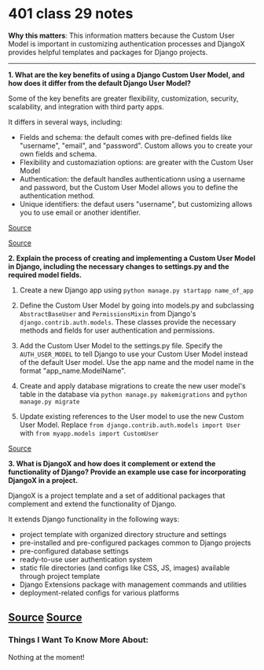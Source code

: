 # 401 class 29 notes

**Why this matters**: This information matters because the Custom User Model is important in customizing authentication processes and DjangoX provides helpful templates and packages for Django projects.

------------------------------------

**1. What are the key benefits of using a Django Custom User Model, and how does it differ from the default Django User Model?**

Some of the key benefits are greater flexibility, customization, security, scalability, and integration with third party apps.

It differs in several ways, including:

- Fields and schema: the default comes with pre-defined fields like "username", "email", and "password". Custom allows you to create your own fields and schema.
- Flexibility and customaziation options: are greater with the Custom User Model
- Authentication: the default handles authenticationn using a username and password, but the Custom User Model allows you to define the authentication method.
- Unique identifiers: the defaut users "username", but customizing allows you to use email or another identifier.

[Source](https://learndjango.com/tutorials/django-custom-user-model)

[Source](https://testdriven.io/blog/django-custom-user-model/#:~:text=It's%20highly%20recommended%20to%20set,fields%20to%20the%20user%20model.)

**2. Explain the process of creating and implementing a Custom User Model in Django, including the necessary changes to settings.py and the required model fields.**

1. Create a new Django app using `python manage.py startapp name_of_app`

2. Define the Custom User Model by going into models.py and subclassing `AbstractBaseUser` and `PermissionsMixin` from Django's `django.contrib.auth.models`. These classes provide the necessary methods and fields for user authentication and permissions.

3. Add the Custom User Model to the settings.py file. Specify the `AUTH_USER_MODEL` to tell Django to use your Custom User Model instead of the default User model. Use the app name and the model name in the format "app_name.ModelName".

4. Create and apply database migrations to create the new user model's table in the database via `python manage.py makemigrations`
and `python manage.py migrate`

5. Update existing references to the User model to use the new Custom User Model. Replace `from django.contrib.auth.models import User` with `from myapp.models import CustomUser`

[Source](https://www.youtube.com/watch?v=eCeRC7E8Z7Y&t=59s)

**3. What is DjangoX and how does it complement or extend the functionality of Django? Provide an example use case for incorporating DjangoX in a project.**

DjangoX is a project template and a set of additional packages that complement and extend the functionality of Django.

It extends Django functionality in the following ways:

- project template with organized directory structure and settings
- pre-installed and pre-configured packages common to Django projects
- pre-configured database settings
- ready-to-use user authentication system
- static file directories (and configs like CSS, JS, images) available through project template
- Django Extensions package with management commands and utilities
- deployment-related configs for various platforms

[Source](https://github.com/wsvincent/djangox)
[Source](https://wsvincent.com/djangox-new-starter-framework/)
------------------------------------
### Things I Want To Know More About:
Nothing at the moment!